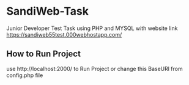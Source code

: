 # SandiWeb-Task
Junior Developer Test Task using PHP and MYSQL with website link
https://sandiweb55test.000webhostapp.com/

## How to Run Project 

   use http://localhost:2000/ to Run Project or change this BaseURl from config.php file
